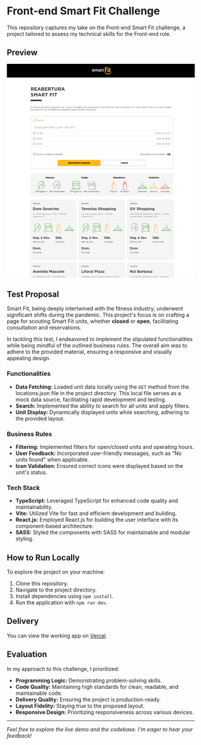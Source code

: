 # Front-end Smart Fit Challenge

This repository captures my take on the Front-end Smart Fit challenge, a project tailored to assess my technical skills for the Front-end role.

## Preview

![Preview](./screenshot.png)

## Test Proposal

Smart Fit, being deeply intertwined with the fitness industry, underwent significant shifts during the pandemic. This project's focus is on crafting a page for scouting Smart Fit units, whether **closed** or **open**, facilitating consultation and reservations.

In tackling this test, I endeavored to implement the stipulated functionalities while being mindful of the outlined business rules. The overall aim was to adhere to the provided material, ensuring a responsive and visually appealing design.

### Functionalities

- **Data Fetching:** Loaded unit data locally using the `GET` method from the locations.json file in the project directory. This local file serves as a mock data source, facilitating rapid development and testing.
- **Search:** Implemented the ability to search for all units and apply filters.
- **Unit Display:** Dynamically displayed units while searching, adhering to the provided layout.

### Business Rules

- **Filtering:** Implemented filters for open/closed units and operating hours.
- **User Feedback:** Incorporated user-friendly messages, such as "No units found" when applicable.
- **Icon Validation:** Ensured correct icons were displayed based on the unit's status.

### Tech Stack

- **TypeScript:** Leveraged TypeScript for enhanced code quality and maintainability.
- **Vite:** Utilized Vite for fast and efficient development and building.
- **React.js:** Employed React.js for building the user interface with its component-based architecture.
- **SASS:** Styled the components with SASS for maintainable and modular styling.

## How to Run Locally

To explore the project on your machine:

1. Clone this repository.
2. Navigate to the project directory.
3. Install dependencies using `npm install`.
4. Run the application with `npm run dev`.

## Delivery

You can view the working app on [Vercel](https://smartfit-challenge-rgomes98.vercel.app/).

## Evaluation

In my approach to this challenge, I prioritized:

- **Programming Logic:** Demonstrating problem-solving skills.
- **Code Quality:** Maintaining high standards for clean, readable, and maintainable code.
- **Delivery Quality:** Ensuring the project is production-ready.
- **Layout Fidelity:** Staying true to the proposed layout.
- **Responsive Design:** Prioritizing responsiveness across various devices.

---

_Feel free to explore the live demo and the codebase. I'm eager to hear your feedback!_
